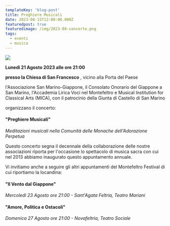 ```yaml
---
templateKey: 'blog-post'
title: Preghiere Musicali
date: 2023-08-15T12:00:00.000Z
featuredpost: true
featuredimage: /img/2023-08-concerto.png
tags:
  - eventi
  - musica
---
```


![](/img/2023-08-concerto.png)

**Lunedì 21 Agosto 2023 alle ore 21:00** 

**presso la Chiesa di San Francesco** , vicino alla Porta del Paese 

 l'Associazione San Marino-Giappone, il Consolato Onorario del Giappone a San Marino, l'Accademia Lirica Voci nel Montefeltro e Musical Institution for Classical Arts (MICA), con il patrocinio della Giunta di Castello di San Marino

 organizzano il concerto: 

 #### "Preghiere Musicali"  

 *Meditazioni musicali nella Comunità delle Monache dell'Adorazione Perpetua*

Questo concerto segna il decennale della collaborazione delle nostre associazioni riporta per l'occasione lo spettacolo di musica sacra con cui nel 2013 abbiamo inaugurato questo appuntamento annuale.



Vi invitiamo anche a seguire gli altri appuntamenti del Montefeltro Festival di cui riportiamo la locandina:

#### "Il Vento dal Giappone"
*Mercoledì 23 Agosto ore 21:00 - Sant'Agata Feltria, Teatro Mariani*

#### "Amore, Politica e Ostacoli"
*Domenica 27 Agosto ore 21:00 - Novafeltria, Teatro Sociale*



